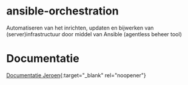 # ansible-orchestration
Automatiseren van het inrichten, updaten en bijwerken van (server)infrastructuur door middel van Ansible (agentless beheer tool)


# Documentatie

[Documentatie Jeroen](https://switchit.me/ansible-orchestration/index.html){:target="_blank" rel="noopener"}